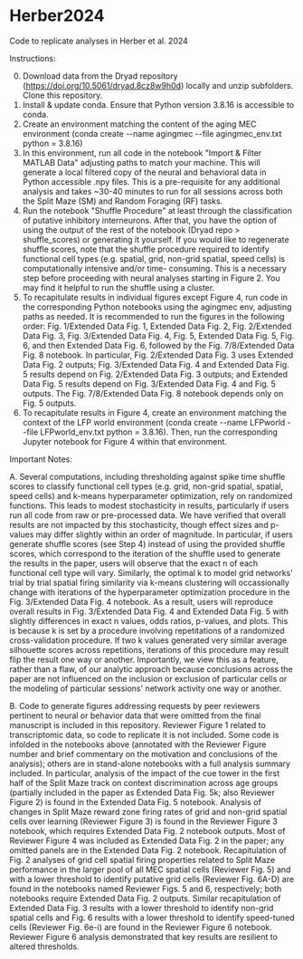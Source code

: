 # Herber2024
 Code to replicate analyses in Herber et al. 2024

Instructions:

0. Download data from the Dryad repository (https://doi.org/10.5061/dryad.8cz8w9h0d) locally and unzip subfolders. Clone this repository.
1. Install & update conda. Ensure that Python version 3.8.16 is accessible to conda.
2. Create an environment matching the content of the aging MEC environment (conda create --name agingmec --file agingmec_env.txt python = 3.8.16)
3. In this environment, run all code in the notebook "Import & Filter MATLAB Data" adjusting paths to match your machine. This will generate a local filtered copy of 
the neural and behavioral data in Python accessible .npy files. This is a pre-requisite for any additional analysis and takes ~30-40 minutes to run 
for all sessions across both the Split Maze (SM) and Random Foraging (RF) tasks. 
4. Run the notebook "Shuffle Procedure" at least through the classification of putative inhibitory interneurons. After that, you have the option of 
using the output of the rest of the notebook (Dryad repo > shuffle_scores) or generating it yourself. If you would like to regenerate shuffle scores, note that the 
shuffle procedure required to identify functional cell types (e.g. spatial, grid, non-grid spatial, speed cells) is computationally intensive and/or time-
consuming. This is a necessary step before proceeding with neural analyses starting in Figure 2. You may find it helpful to run the shuffle using a cluster. 
5. To recapitulate results in individual figures except Figure 4, run code in the corresponding Python notebooks using the agingmec env, adjusting paths as needed. It is recommended to run the figures in the following order: Fig. 1/Extended Data Fig. 1, Extended Data Fig. 2, Fig. 2/Extended Data Fig. 3, Fig. 3/Extended Data Fig. 4, Fig. 5, Extended Data Fig. 5, Fig. 6, and then Extended Data Fig. 6, followed by the Fig. 7/8/Extended Data Fig. 8 notebook. In particular, Fig. 2/Extended Data Fig. 3 uses Extended Data Fig. 2 outputs; Fig. 3/Extended Data Fig. 4 and  Extended Data Fig. 5 results depend on Fig. 2/Extended Data Fig. 3 outputs; and Extended Data Fig. 5 results depend on Fig. 3/Extended Data Fig. 4 and Fig. 5 outputs. The Fig. 7/8/Extended Data Fig. 8 notebook depends only on Fig. 5 outputs.
6. To recapitulate results in Figure 4, create an environment matching the context of the LFP world environment (conda create --name LFPworld --file LFPworld_env.txt python = 3.8.16). Then, run the corresponding Jupyter notebook for Figure 4 within that environment.

Important Notes:

A. Several computations, including thresholding against spike time shuffle scores to classify functional cell types (e.g. grid, non-grid spatial, spatial, speed cells) and k-means hyperparameter optimization, rely on randomized functions. This leads to modest stochasticity in results, particularly if users run all code from raw or pre-processed data. We have verified that overall results are not impacted by this stochasticity, though effect sizes and p-values may differ slightly within an order of magnitude. In particular, if users generate shuffle scores (see Step 4) instead of using the provided shuffle scores, which correspond to the iteration of the shuffle used to generate the results in the paper, users will observe that the exact n of each functional cell type will vary. Similarly, the optimal k to model grid networks' trial by trial spatial firing similarity via k-means clustering will occassionally change with iterations of the hyperparameter optimization procedure in the Fig. 3/Extended Data Fig. 4 notebook. As a result, users will reproduce overall results in Fig. 3/Extended Data Fig. 4 and Extended Data Fig. 5 with slightly differences in exact n values, odds ratios, p-values, and plots. This is because k is set by a procedure involving repetitations of a randomized cross-validation procedure. If two k values generated very similar average silhouette scores across repetitions, iterations of this procedure may result flip the result one way or another. Importantly, we view this as a feature, rather than a flaw, of our analytic approach because conclusions across the paper are not influenced on the inclusion or exclusion of particular cells or the modeling of particular sessions' network activity one way or another.

B. Code to generate figures addressing requests by peer reviewers pertinent to neural or behavior data that were omitted from the final manuscript is included in this repository. Reviewer Figure 1 related to transcriptomic data, so code to replicate it is not included. Some code is infolded in the notebooks above (annotated with the Reviewer Figure number and brief commentary on the motivation and conclusions of the analysis); others are in stand-alone notebooks with a full analysis summary included. In particular, analysis of the impact of the cue tower in the first half of the Split Maze track on context discrimination across age groups (partially included in the paper as Extended Data Fig. 5k; also Reviewer Figure 2) is found in the Extended Data Fig. 5 notebook. Analysis of changes in Split Maze reward zone firing rates of grid and non-grid spatial cells over learning (Reviewer Figure 3) is found in the Reviewer Figure 3 notebook, which requires Extended Data Fig. 2 notebook outputs. Most of Reviewer Figure 4 was included as Extended Data Fig. 2 in the paper; any omitted panels are in the Extended Data Fig. 2 notebook. Recapitulation of Fig. 2 analyses of grid cell spatial firing properties related to Split Maze performance in the larger pool of all MEC spatial cells (Reviewer Fig. 5) and with a lower threshold to identify putative grid cells (Reviewer Fig. 6A-D) are found in the notebooks named Reviewer Figs. 5 and 6, respectively; both notebooks require Extended Data Fig. 2 outputs. Similar recapitulation of Extended Data Fig. 3 results with a lower threshold to identify non-grid spatial cells and Fig. 6 results with a lower threshold to identify speed-tuned cells (Reviewer Fig. 6e-i) are found in the Reviewer Figure 6 notebook. Reviewer Figure 6 analysis demonstrated that key results are resilient to altered thresholds.
    

